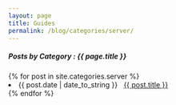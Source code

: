 ```yaml
---
layout: page
title: Guides
permalink: /blog/categories/server/
---
```


<h5> Posts by Category : {{ page.title }} </h5>

<div class="card">
{% for post in site.categories.server %}
 <li class="category-posts"><span>{{ post.date | date_to_string }}</span> &nbsp; <a href="{{ post.url }}">{{ post.title }}</a></li>
{% endfor %}
</div>